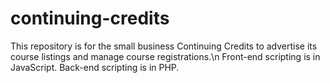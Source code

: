 # continuing-credits

This repository is for the small business Continuing Credits to advertise its course listings and manage course registrations.\n
Front-end scripting is in JavaScript. Back-end scripting is in PHP.
